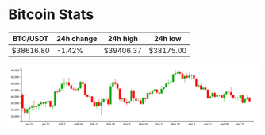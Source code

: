 # Bitcoin Stats

BTC/USDT|24h change|24h high|24h low|
|---|---|---|---|
|$38616.80|-1.42%|$39406.37|$38175.00|

<img src="./chart.svg">
